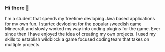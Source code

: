 ### Hi there 👋

I'm a student that spends my freetime devloping Java based applications for my own fun. I started devloping for the popular sweedish game Minecraft and slowly worked my way into coding plugins for the game. Ever since then I have enjoyed the idea of creating my own projects. I used my skills to establish wildblock a game focused coding team that takes on multiple projects.

<!--
**p8nda/p8nda** is a ✨ _special_ ✨ repository because its `README.md` (this file) appears on your GitHub profile.

Here are some ideas to get you started:

- 🔭 I’m currently working on ...
- 🌱 I’m currently learning ...
- 👯 I’m looking to collaborate on ...
- 🤔 I’m looking for help with ...
- 💬 Ask me about ...
- 📫 How to reach me: ...
- 😄 Pronouns: ...
- ⚡ Fun fact: ...
-->
